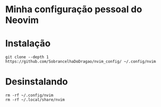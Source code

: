 # Minha configuração pessoal do Neovim

# Instalação
```
git clone --depth 1 https://github.com/SobrancelhaDoDragao/nvim_config/ ~/.config/nvim
```

# Desinstalando 
```
rm -rf ~/.config/nvim
rm -rf ~/.local/share/nvim
```
